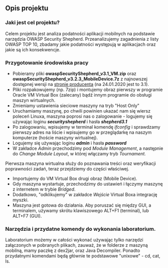 ## Opis projektu
###  Jaki jest cel projektu?
Celem projektu jest analiza podatności aplikacji mobilnych na podstawie narzędzia OWASP Security Shepherd.
Przeanalizujemy zagadnienia z listy OWASP TOP 10, zbadamy jakie podatności występują w aplikacjach oraz jakie są ich konsekwencje.
###  Przygotowanie środowiska pracy

 - Pobieramy pliki **owaspSecurityShepherd_v3.1_VM.zip** oraz **owaspSecurityShepherd_v3.2.3_MobileDevice.7z** z najnowszej dostępnej wersji na [stronie producenta](https://github.com/OWASP/SecurityShepherd/releases) (na 24.01.2020 jest to 3.1).
 - Pliki rozpakowujemy (np. 7zip) i montujemy obraz pierwszy w programie Oracle VM Virtual Box (zalecany) bądź innym programie do obsługi maszyn wirtualnych. 
 - Zmieniamy ustawienia sieciowe maszyny na tryb "Host Only"
 - Uruchamiamy maszynę, po chwili powinien ukazać nam się wiersz poleceń Linuxa, maszyna poprosi nas o zalogowanie - logujemy się używając loginu ***securityshepherd*** i hasła ***shepherd3.1***
 - Po zalogowaniu, wpisujemy w terminal komendę *ifconfig* i sprawdzamy pierwszy adres na liście i wpisujemy go w przeglądarkę na naszym komputerze (hoście maszyny wirtualnej). 
 - Logujemy się używając loginu ***admin*** i hasła ***password***
 - W zakładce *Admin* przechodzimy pod *Module Management*, a następnie do *Change Module Layout*, w której włączamy tryb *Tournament.* 

Pierwsza maszyna wirtualna służy do poznawania treści oraz weryfikacji poprawności zadań, teraz przejdziemy do części właściwej.

 - Importujemy do VM Virtual Box drugi obraz (Mobile Device).
 - Gdy maszyna wystartuje, przechodzimy do ustawień i łączymy maszynę z internetem w trybie *Bridged*.
 - Dodatkowo, "odklikujemy" w zakładce *Wejście* Virtual Boxa integrację myszki. 
 - Maszyna jest gotowa do działania. Aby poruszać się między GUI, a terminalem, używamy skrótu klawiszowego ALT+F1 (terminal), lub ALT+F7 (GUI). 

### Narzędzia i przydatne komendy do wykonania laboratorium.
Laboratorium możemy w całości wykonać używając tylko narzędzi załączonych w pobranych plikach, zauważ, że w folderze z maszyną mobilną, mamy paczkę z dex2jar, oraz Java Decompiler. 
Ponadto przydatnymi komendami będą głównie te podstawowe "unixowe" - cd, cat, ls.



